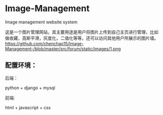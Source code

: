# Image-Management
Image management website system

这是一个图片管理网站，其主要用途是用户将图片上传到自己主页进行管理，比如做收藏，高斯平滑，灰度化，二值化等等，还可以访问其他用户所展示的图片墙。
https://github.com/chenchao15/Image-Management-/blob/master/src/forum/static/images/1.png

## 配置环境：

后端：

python + django + mysql

前端:

html + javascript + css


